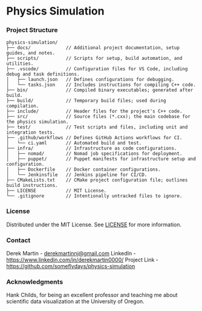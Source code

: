 # Physics Simulation

### Project Structure

```
physics-simulation/
├── docs/             // Additional project documentation, setup guides, and notes.
├── scripts/          // Scripts for setup, build automation, and utilities.
├── .vscode/          // Configuration files for VS Code, including debug and task definitions.
│   ├── launch.json   // Defines configurations for debugging.
│   └── tasks.json    // Includes instructions for compiling C++ code.
├── bin/              // Compiled binary executables; generated after build.
├── build/            // Temporary build files; used during compilation.
├── include/          // Header files for the project's C++ code.
├── src/              // Source files (*.cxx); the main codebase for the physics simulation.
├── test/             // Test scripts and files, including unit and integration tests.
├── .github/workflows // Defines GitHub Actions workflows for CI.
│   └── ci.yaml       // Automated build and test.
├── infra/            // Infrastructure as code configurations.
│   ├── nomad/        // Nomad job specifications for deployment.
│   ├── puppet/       // Puppet manifests for infrastructure setup and configuration.
│   ├── Dockerfile    // Docker container configurations.
│   └── Jenkinsfile   // Jenkins pipeline for CI/CD.
├── CMakeLists.txt    // CMake project configuration file; outlines build instructions.
├── LICENSE           // MIT License.
└── .gitignore        // Intentionally untracked files to ignore.
```
### License

Distributed under the MIT License. See [LICENSE](LICENSE) for more information.

### Contact

Derek Martin - derekmartinnj@gmail.com
LinkedIn - https://www.linkedin.com/in/derekmartin0000/
Project Link - https://github.com/someflydays/physics-simulation

### Acknowledgments

Hank Childs, for being an excellent professor and teaching me about scientific data visualization at the University of Oregon.